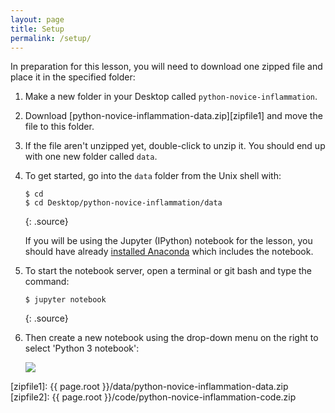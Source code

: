 ```yaml
---
layout: page
title: Setup
permalink: /setup/
---
```


In preparation for this lesson, you will need to download one zipped file and place it in the specified folder:

1. Make a new folder in your Desktop called `python-novice-inflammation`.
2. Download [python-novice-inflammation-data.zip][zipfile1] and move the file to this folder.
3. If the file aren't unzipped yet, double-click to unzip it. You should end up with 
one new folder called `data`.
4. To get started, go into the `data` folder from the Unix shell with:

	~~~
	$ cd
	$ cd Desktop/python-novice-inflammation/data
	~~~
	{: .source}

	If you will be using the Jupyter (IPython) notebook for the lesson,
	you should have already
	[installed Anaconda](http://swcarpentry.github.io/workshop-template/#setup)
	which includes the notebook.

6. To start the notebook server, open a terminal or git bash and type the command:

	~~~
	$ jupyter notebook
	~~~
	{: .source}

7. Then create a new notebook using the drop-down menu on the right to select 'Python 3 notebook':

	![](../fig/new-notebook.png)

[zipfile1]: {{ page.root }}/data/python-novice-inflammation-data.zip
[zipfile2]: {{ page.root }}/code/python-novice-inflammation-code.zip
